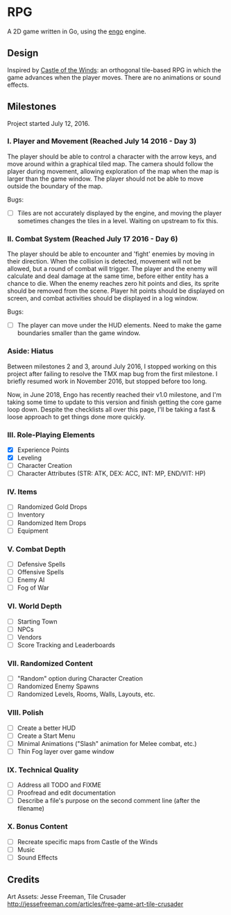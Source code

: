 # RPG

A 2D game written in Go, using the [engo](https://www.github.com/EngoEngine/engo)
engine.

## Design

Inspired by
[Castle of the Winds](https://en.wikipedia.org/wiki/Castle_of_the_Winds): an
orthogonal tile-based RPG in which the game advances when the player moves. There
are no animations or sound effects.

## Milestones

Project started July 12, 2016.

### I. Player and Movement (Reached July 14 2016 - Day 3)

The player should be able to control a character with the arrow keys, and
move around within a graphical tiled map. The camera should follow the
player during movement, allowing exploration of the map when the map is
larger than the game window. The player should not be able to move outside
the boundary of the map.

Bugs:

-	[ ] Tiles are not accurately displayed by the engine, and moving the player
	sometimes changes the tiles in a level. Waiting on upstream to fix this.

### II. Combat System (Reached July 17 2016 - Day 6)

The player should be able to encounter and 'fight' enemies by moving in
their direction. When the collision is detected, movement will not be
allowed, but a round of combat will trigger. The player and the enemy will
calculate and deal damage at the same time, before either entity has a
chance to die. When the enemy reaches zero hit points and dies, its sprite should
be removed from the scene. Player hit points should be displayed on screen, and
combat activities should be displayed in a log window.

Bugs:

- [ ] The player can move under the HUD elements. Need to make the game
	boundaries smaller than the game window.

### Aside: Hiatus

Between milestones 2 and 3, around July 2016, I stopped working on this project
after failing to resolve the TMX map bug from the first milestone. I briefly
resumed work in November 2016, but stopped before too long.

Now, in June 2018, Engo has recently reached their v1.0 milestone, and I'm
taking some time to update to this version and finish getting the core game
loop down. Despite the checklists all over this page, I'll be taking a fast &
loose approach to get things done more quickly.

### III. Role-Playing Elements

- [x] Experience Points
- [x] Leveling
- [ ] Character Creation
- [ ] Character Attributes (STR: ATK, DEX: ACC, INT: MP, END/VIT: HP)

### IV. Items

- [ ] Randomized Gold Drops
- [ ] Inventory
- [ ] Randomized Item Drops
- [ ] Equipment

### V. Combat Depth

- [ ] Defensive Spells
- [ ] Offensive Spells
- [ ] Enemy AI
- [ ] Fog of War

### VI. World Depth

- [ ] Starting Town
- [ ] NPCs
- [ ] Vendors
- [ ] Score Tracking and Leaderboards

### VII. Randomized Content

- [ ] "Random" option during Character Creation
- [ ] Randomized Enemy Spawns
- [ ] Randomized Levels, Rooms, Walls, Layouts, etc.

### VIII. Polish

- [ ] Create a better HUD
- [ ] Create a Start Menu
- [ ] Minimal Animations ("Slash" animation for Melee combat, etc.)
- [ ] Thin Fog layer over game window

### IX. Technical Quality

- [ ] Address all TODO and FIXME
- [ ] Proofread and edit documentation
- [ ] Describe a file's purpose on the second comment line (after the filename)

### X. Bonus Content

- [ ] Recreate specific maps from Castle of the Winds
- [ ] Music
- [ ] Sound Effects

## Credits

Art Assets: Jesse Freeman, Tile Crusader
http://jessefreeman.com/articles/free-game-art-tile-crusader
